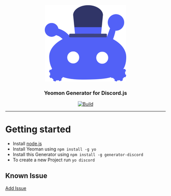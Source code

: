 <div id="logo" align="center">
  <a href="https://github.com/emilkrebs/Generator-Discord" target="_blank" rel="noopener noreferrer">
	  <img width="256" alt="Generator-Discord Logo" src="https://raw.githubusercontent.com/emilkrebs/Generator-Discord/main/assets/icon.svg">
	</a>
  <h3>
    Yeomon Generator for Discord.js
  </h3>
</div>

<div id="badges" align="center">
  
   [![Build](https://github.com/emilkrebs/sound-bot/actions/workflows/build.yml/badge.svg)](https://github.com/emilkrebs/sound-bot/actions/workflows/build.yml)
</div>


<hr>

# Getting started
- Install [node.js](https://nodejs.org/en/)
- Install Yeoman using `npm install -g yo`
- Install this Generator using `npm install -g generator-discord`
- To create a new Project run `yo discord`


## Known Issue

[Add Issue](https://github.com/emilkrebs/Generator-Discord/issues/new)
